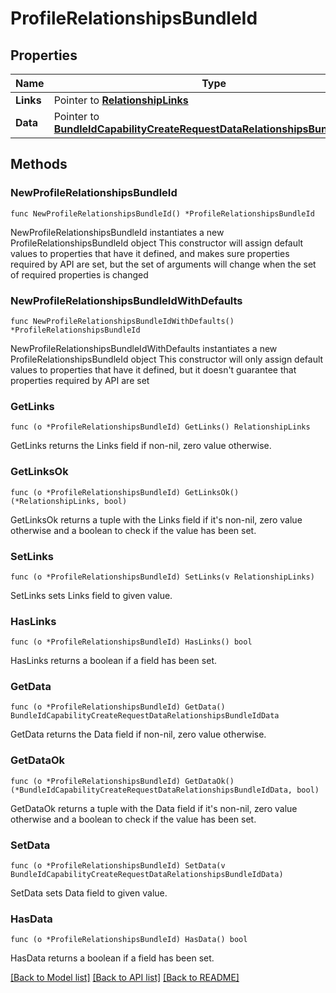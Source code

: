 # ProfileRelationshipsBundleId

## Properties

Name | Type | Description | Notes
------------ | ------------- | ------------- | -------------
**Links** | Pointer to [**RelationshipLinks**](RelationshipLinks.md) |  | [optional] 
**Data** | Pointer to [**BundleIdCapabilityCreateRequestDataRelationshipsBundleIdData**](BundleIdCapabilityCreateRequestDataRelationshipsBundleIdData.md) |  | [optional] 

## Methods

### NewProfileRelationshipsBundleId

`func NewProfileRelationshipsBundleId() *ProfileRelationshipsBundleId`

NewProfileRelationshipsBundleId instantiates a new ProfileRelationshipsBundleId object
This constructor will assign default values to properties that have it defined,
and makes sure properties required by API are set, but the set of arguments
will change when the set of required properties is changed

### NewProfileRelationshipsBundleIdWithDefaults

`func NewProfileRelationshipsBundleIdWithDefaults() *ProfileRelationshipsBundleId`

NewProfileRelationshipsBundleIdWithDefaults instantiates a new ProfileRelationshipsBundleId object
This constructor will only assign default values to properties that have it defined,
but it doesn't guarantee that properties required by API are set

### GetLinks

`func (o *ProfileRelationshipsBundleId) GetLinks() RelationshipLinks`

GetLinks returns the Links field if non-nil, zero value otherwise.

### GetLinksOk

`func (o *ProfileRelationshipsBundleId) GetLinksOk() (*RelationshipLinks, bool)`

GetLinksOk returns a tuple with the Links field if it's non-nil, zero value otherwise
and a boolean to check if the value has been set.

### SetLinks

`func (o *ProfileRelationshipsBundleId) SetLinks(v RelationshipLinks)`

SetLinks sets Links field to given value.

### HasLinks

`func (o *ProfileRelationshipsBundleId) HasLinks() bool`

HasLinks returns a boolean if a field has been set.

### GetData

`func (o *ProfileRelationshipsBundleId) GetData() BundleIdCapabilityCreateRequestDataRelationshipsBundleIdData`

GetData returns the Data field if non-nil, zero value otherwise.

### GetDataOk

`func (o *ProfileRelationshipsBundleId) GetDataOk() (*BundleIdCapabilityCreateRequestDataRelationshipsBundleIdData, bool)`

GetDataOk returns a tuple with the Data field if it's non-nil, zero value otherwise
and a boolean to check if the value has been set.

### SetData

`func (o *ProfileRelationshipsBundleId) SetData(v BundleIdCapabilityCreateRequestDataRelationshipsBundleIdData)`

SetData sets Data field to given value.

### HasData

`func (o *ProfileRelationshipsBundleId) HasData() bool`

HasData returns a boolean if a field has been set.


[[Back to Model list]](../README.md#documentation-for-models) [[Back to API list]](../README.md#documentation-for-api-endpoints) [[Back to README]](../README.md)



